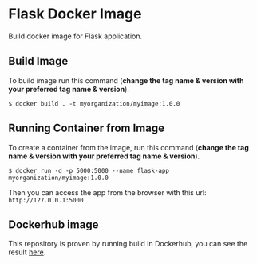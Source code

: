 # Flask Docker Image

Build docker image for Flask application.

## Build Image
To build image run this command (__change the tag name & version with your preferred tag name & version__).

`$ docker build . -t myorganization/myimage:1.0.0`

## Running Container from Image

To create a container from the image, run this command (__change the tag name & version with your preferred tag name & version__).

`$ docker run -d -p 5000:5000 --name flask-app myorganization/myimage:1.0.0`

Then you can access the app from the browser with this url: `http://127.0.0.1:5000`

## Dockerhub image

This repository is proven by running build in Dockerhub, you can see the result [here](https://hub.docker.com/r/namikazebadri/flask-app).